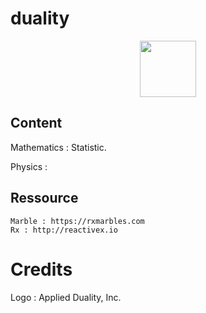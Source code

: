 # duality

<p align="center">
	<img src="http://www.applied-duality.com/assets/Logo.png" width="90" />
</p>

## Content
Mathematics : Statistic.

Physics : 

## Ressource
	Marble : https://rxmarbles.com
	Rx : http://reactivex.io

# Credits
Logo : Applied Duality, Inc.
